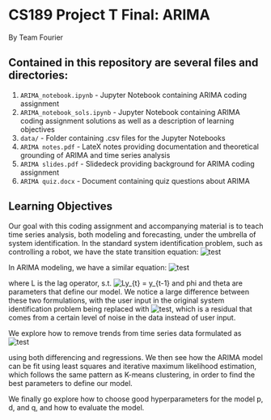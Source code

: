 
# CS189 Project T Final: ARIMA
By Team Fourier

## Contained in this repository are several files and directories:
1. ``ARIMA_notebook.ipynb`` - Jupyter Notebook containing ARIMA coding assignment
2. ``ARIMA_notebook_sols.ipynb`` - Jupyter Notebook containing ARIMA coding assignment solutions     as well as a description of learning objectives
3.  ``data/`` - Folder containing .csv files for the Jupyter Notebooks
4. ``ARIMA notes.pdf`` - LateX notes providing documentation and theoretical grounding of ARIMA and time series analysis
5. ``ARIMA slides.pdf`` - Slidedeck providing background for ARIMA coding assignment
6. ``ARIMA quiz.docx`` - Document containing quiz questions about ARIMA

## Learning Objectives
Our goal with this coding assignment and accompanying material is to teach time series analysis, both modeling and forecasting, under the umbrella of system identification. In the standard system identification problem, such as controlling a robot, we have the state transition equation:
<img src="https://latex.codecogs.com/svg.latex?\Large&space;X_{t+1}%20=%20AX_{t}%20+%20B\mu_{t}" title="test" />

In ARIMA modeling, we have a similar equation:
<img src="https://latex.codecogs.com/svg.latex?\Large&space;ARIMA(p,%20d,%20q)%20=%20(1%20-%20\phi_{1}L%20-%20\phi_{2}L^{2}%20-%20\phi_{3}L^{3}...%20-%20\phi_{p}L^{p})%20(1%20-%20L)^{d}%20y_{t}%20=%20c%20+%20(1%20+%20\theta_{1}%20L%20+%20\theta_{2}%20L^{2}...%20+%20\theta_{q}%20L^{q})%20\epsilon_{t}" title="test" />

where L is the lag operator, s.t. <img src="https://latex.codecogs.com/svg.latex?\Large&space;Ly_{t}%20=%20y_{t-1}" title="Ly_{t} = y_{t-1}" /> and phi and theta are parameters that define our model. We notice a large difference between these two formulations, with the user input in the original system identification problem being replaced with <img src="https://latex.codecogs.com/svg.latex?\Large&space;\epsilon_{t}" title="test" />, which is a residual that comes from a certain level of noise in the data instead of user input.

We explore how to remove trends from time series data formulated as
<img src="https://latex.codecogs.com/svg.latex?\Large&space;X_{t}%20=%20m_{t}%20+%20\epsilon_{t}" title="test" />

using both differencing and regressions. We then see how the ARIMA model can be fit using least squares and iterative maximum likelihood estimation, which follows the same pattern as K-means clustering, in order to find the best parameters to define our model.

We finally go explore how to choose good hyperparameters for the model p, d, and q, and how to evaluate the model.